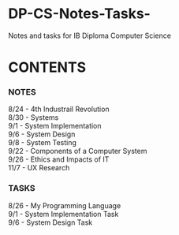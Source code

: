 # DP-CS-Notes-Tasks-
Notes and tasks for IB Diploma Computer Science  


# CONTENTS
### NOTES
8/24 - 4th Industrail Revolution <br>
8/30 - Systems <br>
9/1 - System Implementation <br>
9/6 - System Design <br>
9/8 - System Testing <br>
9/22 - Components of a Computer System <br>
9/26 - Ethics and Impacts of IT <br> 
11/7 - UX Research <br>


### TASKS
8/26 - My Programming Language <br>
9/1 - System Implementation Task  <br>
9/6 - System Design Task

